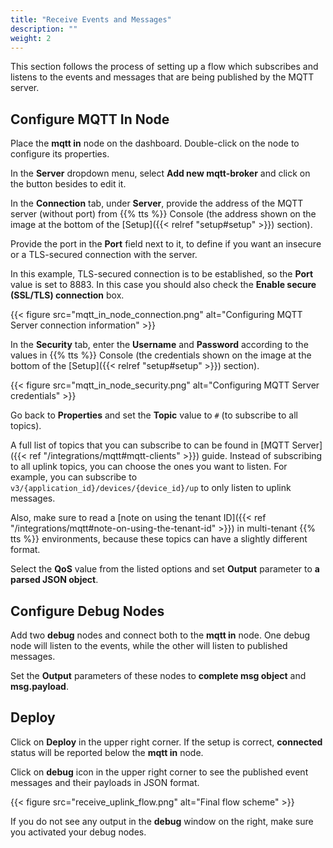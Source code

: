 ```yaml
---
title: "Receive Events and Messages"
description: ""
weight: 2
---
```


This section follows the process of setting up a flow which subscribes and listens to the events and messages that are being published by the MQTT server. 

## Configure MQTT In Node

Place the **mqtt in** node on the dashboard. Double-click on the node to configure its properties.

In the **Server** dropdown menu, select **Add new mqtt-broker** and click on the button besides to edit it. 

In the **Connection** tab, under **Server**, provide the address of the MQTT server (without port) from {{% tts %}} Console (the address shown on the image at the bottom of the [Setup]({{< relref "setup#setup" >}}) section).

Provide the port in the **Port** field next to it, to define if you want an insecure or a TLS-secured connection with the server.

In this example, TLS-secured connection is to be established, so the **Port** value is set to 8883. In this case you should also check the **Enable secure (SSL/TLS) connection** box.

{{< figure src="mqtt_in_node_connection.png" alt="Configuring MQTT Server connection information" >}}

In the **Security** tab, enter the **Username** and **Password** according to the values in {{% tts %}} Console (the credentials shown on the image at the bottom of the [Setup]({{< relref "setup#setup" >}}) section).

{{< figure src="mqtt_in_node_security.png" alt="Configuring MQTT Server credentials" >}}

Go back to **Properties** and set the **Topic** value to `#` (to subscribe to all topics). 

A full list of topics that you can subscribe to can be found in [MQTT Server]({{< ref "/integrations/mqtt#mqtt-clients" >}}) guide. Instead of subscribing to all uplink topics, you can choose the ones you want to listen. For example, you can subscribe to `v3/{application_id}/devices/{device_id}/up` to only listen to uplink messages.

Also, make sure to read a [note on using the tenant ID]({{< ref "/integrations/mqtt#note-on-using-the-tenant-id" >}}) in multi-tenant {{% tts %}} environments, because these topics can have a slightly different format.

Select the **QoS** value from the listed options and set **Output** parameter to **a parsed JSON object**. 

## Configure Debug Nodes

Add two **debug** nodes and connect both to the **mqtt in** node. One debug node will listen to the events, while the other will listen to published messages. 

Set the **Output** parameters of these nodes to **complete msg object** and **msg.payload**.

## Deploy

Click on **Deploy** in the upper right corner. If the setup is correct, **connected** status will be reported below the **mqtt in** node. 

Click on **debug** icon in the upper right corner to see the published event messages and their payloads in JSON format.

{{< figure src="receive_uplink_flow.png" alt="Final flow scheme" >}}

If you do not see any output in the **debug** window on the right, make sure you activated your debug nodes.